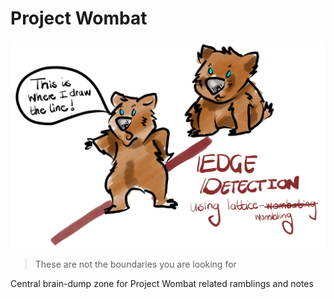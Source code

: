 # Project Wombat

![](assets/header.png)

> These are not the boundaries you are looking for

Central brain-dump zone for Project Wombat related ramblings and notes